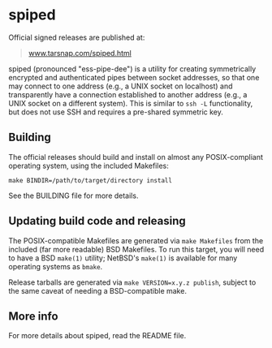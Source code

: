 spiped
======

Official signed releases are published at:
> www.tarsnap.com/spiped.html

spiped (pronounced "ess-pipe-dee") is a utility for creating
symmetrically encrypted and authenticated pipes between socket
addresses, so that one may connect to one address (e.g., a UNIX socket
on localhost) and transparently have a connection established to another
address (e.g., a UNIX socket on a different system).  This is similar to
`ssh -L` functionality, but does not use SSH and requires a pre-shared
symmetric key.


Building
--------

The official releases should build and install on almost any POSIX-compliant
operating system, using the included Makefiles:

    make BINDIR=/path/to/target/directory install

See the BUILDING file for more details.


Updating build code and releasing
---------------------------------

The POSIX-compatible Makefiles are generated via `make Makefiles` from the
included (far more readable) BSD Makefiles.  To run this target, you will
need to have a BSD `make(1)` utility; NetBSD's `make(1)` is available for many
operating systems as `bmake`.

Release tarballs are generated via `make VERSION=x.y.z publish`, subject
to the same caveat of needing a BSD-compatible make.


More info
---------

For more details about spiped, read the README file.
